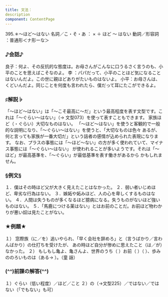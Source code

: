 ```yaml
---
title: 文法：
description
component: ContentPage
---
```



395.＊～ほど～はない
名詞／こ・そ・あ ： × ＋ ほど ～ はない
動詞／形容詞 ：普通形＜ナ形ーな＞    
### ♪会話♪
良子：何よ、その反抗的な態度は。お母さんがこんなに口うるさく言うのも、小平のことを思えばこそなのよ。 李 ：パパだって、小平のことほど気になることはないんだよ。この世に親ほどありがたいものはないよ。 小平：お母さんは、くどいんだよ。同じことを何度も言われたら、僕だって耳にたこができるよ。
### ♯解説♭
「～ほど～はない」は「～こそ最高に～だ」という最高程度を表す文型です。これは「～ぐらい～はない」（→
文型073）を使って表すこともできます。 家族ほど（・ぐらい）大切なものはない。
「～ほど～はない」を使うと客観的で一般的な説明になり、「～ぐらい～はない」を使うと、「大切なものは色々 あるが、何と言っても家族が一番大切だ」という話者の感情が込められた表現になります。
なお、プラスの事態には「～ほど～ない」の方が多く使われていて、マイナス事態には「～ぐらい～はない」 が使われることが多いようです。それは「～ほど」が最高基準を、「～ぐらい」が最低基準を表す働きがあるから かもしれません。
### §例文§
１．僕はその時ほど父が大きく見えたことはなかった。
２．弱い者いじめほど、卑劣な行為はない。
３．嫉妬や妬みほど、人の心を卑しくするものはない。
４．人間は失うものが多くなるほど臆病になる。失うものがないほど強いものはない。
５．「馬鹿につける薬はない」とはお前のことだ。お前ほど物わかりが悪い奴は見たことがない。
### ★例題★
１） 窓際族（に／を）追いやられ、「早く会社を辞めろ」と（言うばかり／言わんばかり）の仕打ちを受けたが、 あの時ほど自分が惨めに思えたこと（は／が）なかった。
２） もしもし亀よ、亀さんよ、世界のうち（ ）お前（ ）（ ）、歩みののろいものは（ある→ ）。（童
謡）
### (^^)前課の解答(^^)
１）ぐらい（低い程度）／ほど／こと
２）の（→文型225）／ではない／ではない（「でもない」も可）
